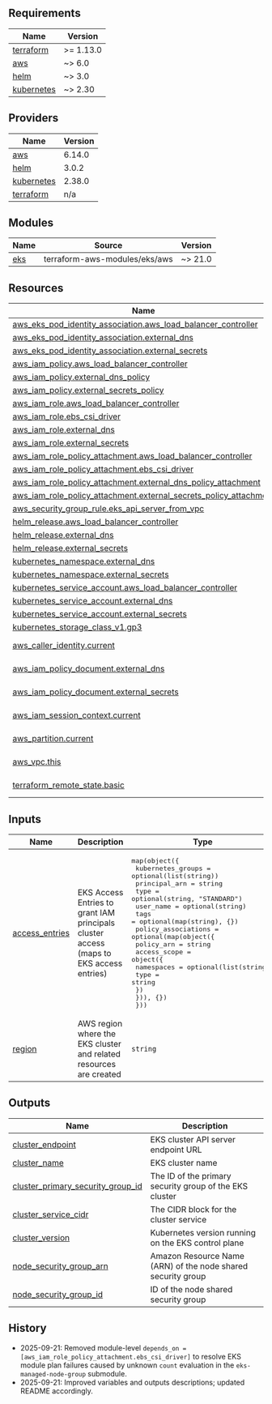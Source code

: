 <!-- BEGIN_TF_DOCS -->
## Requirements

| Name | Version |
|------|---------|
| <a name="requirement_terraform"></a> [terraform](#requirement\_terraform) | >= 1.13.0 |
| <a name="requirement_aws"></a> [aws](#requirement\_aws) | ~> 6.0 |
| <a name="requirement_helm"></a> [helm](#requirement\_helm) | ~> 3.0 |
| <a name="requirement_kubernetes"></a> [kubernetes](#requirement\_kubernetes) | ~> 2.30 |

## Providers

| Name | Version |
|------|---------|
| <a name="provider_aws"></a> [aws](#provider\_aws) | 6.14.0 |
| <a name="provider_helm"></a> [helm](#provider\_helm) | 3.0.2 |
| <a name="provider_kubernetes"></a> [kubernetes](#provider\_kubernetes) | 2.38.0 |
| <a name="provider_terraform"></a> [terraform](#provider\_terraform) | n/a |

## Modules

| Name | Source | Version |
|------|--------|---------|
| <a name="module_eks"></a> [eks](#module\_eks) | terraform-aws-modules/eks/aws | ~> 21.0 |

## Resources

| Name | Type |
|------|------|
| [aws_eks_pod_identity_association.aws_load_balancer_controller](https://registry.terraform.io/providers/hashicorp/aws/latest/docs/resources/eks_pod_identity_association) | resource |
| [aws_eks_pod_identity_association.external_dns](https://registry.terraform.io/providers/hashicorp/aws/latest/docs/resources/eks_pod_identity_association) | resource |
| [aws_eks_pod_identity_association.external_secrets](https://registry.terraform.io/providers/hashicorp/aws/latest/docs/resources/eks_pod_identity_association) | resource |
| [aws_iam_policy.aws_load_balancer_controller](https://registry.terraform.io/providers/hashicorp/aws/latest/docs/resources/iam_policy) | resource |
| [aws_iam_policy.external_dns_policy](https://registry.terraform.io/providers/hashicorp/aws/latest/docs/resources/iam_policy) | resource |
| [aws_iam_policy.external_secrets_policy](https://registry.terraform.io/providers/hashicorp/aws/latest/docs/resources/iam_policy) | resource |
| [aws_iam_role.aws_load_balancer_controller](https://registry.terraform.io/providers/hashicorp/aws/latest/docs/resources/iam_role) | resource |
| [aws_iam_role.ebs_csi_driver](https://registry.terraform.io/providers/hashicorp/aws/latest/docs/resources/iam_role) | resource |
| [aws_iam_role.external_dns](https://registry.terraform.io/providers/hashicorp/aws/latest/docs/resources/iam_role) | resource |
| [aws_iam_role.external_secrets](https://registry.terraform.io/providers/hashicorp/aws/latest/docs/resources/iam_role) | resource |
| [aws_iam_role_policy_attachment.aws_load_balancer_controller](https://registry.terraform.io/providers/hashicorp/aws/latest/docs/resources/iam_role_policy_attachment) | resource |
| [aws_iam_role_policy_attachment.ebs_csi_driver](https://registry.terraform.io/providers/hashicorp/aws/latest/docs/resources/iam_role_policy_attachment) | resource |
| [aws_iam_role_policy_attachment.external_dns_policy_attachment](https://registry.terraform.io/providers/hashicorp/aws/latest/docs/resources/iam_role_policy_attachment) | resource |
| [aws_iam_role_policy_attachment.external_secrets_policy_attachment](https://registry.terraform.io/providers/hashicorp/aws/latest/docs/resources/iam_role_policy_attachment) | resource |
| [aws_security_group_rule.eks_api_server_from_vpc](https://registry.terraform.io/providers/hashicorp/aws/latest/docs/resources/security_group_rule) | resource |
| [helm_release.aws_load_balancer_controller](https://registry.terraform.io/providers/hashicorp/helm/latest/docs/resources/release) | resource |
| [helm_release.external_dns](https://registry.terraform.io/providers/hashicorp/helm/latest/docs/resources/release) | resource |
| [helm_release.external_secrets](https://registry.terraform.io/providers/hashicorp/helm/latest/docs/resources/release) | resource |
| [kubernetes_namespace.external_dns](https://registry.terraform.io/providers/hashicorp/kubernetes/latest/docs/resources/namespace) | resource |
| [kubernetes_namespace.external_secrets](https://registry.terraform.io/providers/hashicorp/kubernetes/latest/docs/resources/namespace) | resource |
| [kubernetes_service_account.aws_load_balancer_controller](https://registry.terraform.io/providers/hashicorp/kubernetes/latest/docs/resources/service_account) | resource |
| [kubernetes_service_account.external_dns](https://registry.terraform.io/providers/hashicorp/kubernetes/latest/docs/resources/service_account) | resource |
| [kubernetes_service_account.external_secrets](https://registry.terraform.io/providers/hashicorp/kubernetes/latest/docs/resources/service_account) | resource |
| [kubernetes_storage_class_v1.gp3](https://registry.terraform.io/providers/hashicorp/kubernetes/latest/docs/resources/storage_class_v1) | resource |
| [aws_caller_identity.current](https://registry.terraform.io/providers/hashicorp/aws/latest/docs/data-sources/caller_identity) | data source |
| [aws_iam_policy_document.external_dns](https://registry.terraform.io/providers/hashicorp/aws/latest/docs/data-sources/iam_policy_document) | data source |
| [aws_iam_policy_document.external_secrets](https://registry.terraform.io/providers/hashicorp/aws/latest/docs/data-sources/iam_policy_document) | data source |
| [aws_iam_session_context.current](https://registry.terraform.io/providers/hashicorp/aws/latest/docs/data-sources/iam_session_context) | data source |
| [aws_partition.current](https://registry.terraform.io/providers/hashicorp/aws/latest/docs/data-sources/partition) | data source |
| [aws_vpc.this](https://registry.terraform.io/providers/hashicorp/aws/latest/docs/data-sources/vpc) | data source |
| [terraform_remote_state.basic](https://registry.terraform.io/providers/hashicorp/terraform/latest/docs/data-sources/remote_state) | data source |

## Inputs

| Name | Description | Type | Default | Required |
|------|-------------|------|---------|:--------:|
| <a name="input_access_entries"></a> [access\_entries](#input\_access\_entries) | EKS Access Entries to grant IAM principals cluster access (maps to EKS access entries) | <pre>map(object({<br/>    kubernetes_groups = optional(list(string))<br/>    principal_arn     = string<br/>    type              = optional(string, "STANDARD")<br/>    user_name         = optional(string)<br/>    tags              = optional(map(string), {})<br/>    policy_associations = optional(map(object({<br/>      policy_arn = string<br/>      access_scope = object({<br/>        namespaces = optional(list(string))<br/>        type       = string<br/>      })<br/>    })), {})<br/>  }))</pre> | `{}` | no |
| <a name="input_region"></a> [region](#input\_region) | AWS region where the EKS cluster and related resources are created | `string` | `"ap-northeast-2"` | no |

## Outputs

| Name | Description |
|------|-------------|
| <a name="output_cluster_endpoint"></a> [cluster\_endpoint](#output\_cluster\_endpoint) | EKS cluster API server endpoint URL |
| <a name="output_cluster_name"></a> [cluster\_name](#output\_cluster\_name) | EKS cluster name |
| <a name="output_cluster_primary_security_group_id"></a> [cluster\_primary\_security\_group\_id](#output\_cluster\_primary\_security\_group\_id) | The ID of the primary security group of the EKS cluster |
| <a name="output_cluster_service_cidr"></a> [cluster\_service\_cidr](#output\_cluster\_service\_cidr) | The CIDR block for the cluster service |
| <a name="output_cluster_version"></a> [cluster\_version](#output\_cluster\_version) | Kubernetes version running on the EKS control plane |
| <a name="output_node_security_group_arn"></a> [node\_security\_group\_arn](#output\_node\_security\_group\_arn) | Amazon Resource Name (ARN) of the node shared security group |
| <a name="output_node_security_group_id"></a> [node\_security\_group\_id](#output\_node\_security\_group\_id) | ID of the node shared security group |
<!-- END_TF_DOCS -->

## History

- 2025-09-21: Removed module-level `depends_on = [aws_iam_role_policy_attachment.ebs_csi_driver]` to resolve EKS module plan failures caused by unknown `count` evaluation in the `eks-managed-node-group` submodule.
- 2025-09-21: Improved variables and outputs descriptions; updated README accordingly.
